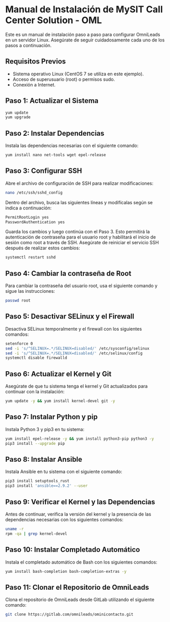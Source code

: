 # Manual de Instalación de MySIT Call Center Solution - OML 

Este es un manual de instalación paso a paso para configurar OmniLeads en un servidor Linux. Asegúrate de seguir cuidadosamente cada uno de los pasos a continuación.

## Requisitos Previos

- Sistema operativo Linux (CentOS 7 se utiliza en este ejemplo).
- Acceso de superusuario (root) o permisos sudo.
- Conexión a Internet.

## Paso 1: Actualizar el Sistema

```bash
yum update
yum upgrade
```

## Paso 2: Instalar Dependencias

Instala las dependencias necesarias con el siguiente comando:

```bash
yum install nano net-tools wget epel-release
```

## Paso 3: Configurar SSH

Abre el archivo de configuración de SSH para realizar modificaciones:

```bash
nano /etc/ssh/sshd_config
```

Dentro del archivo, busca las siguientes líneas y modifícalas según se indica a continuación:

```bash
PermitRootLogin yes
PasswordAuthentication yes
```

Guarda los cambios y luego continúa con el Paso 3. Esto permitirá la autenticación de contraseña para el usuario root y habilitará el inicio de sesión como root a través de SSH. Asegúrate de reiniciar el servicio SSH después de realizar estos cambios:

```bash
systemctl restart sshd
```

## Paso 4: Cambiar la contraseña de Root

Para cambiar la contraseña del usuario root, usa el siguiente comando y sigue las instrucciones:

```bash
passwd root
```

## Paso 5: Desactivar SELinux y el Firewall

Desactiva SELinux temporalmente y el firewall con los siguientes comandos:

```bash
setenforce 0
sed -i 's/^SELINUX=.*/SELINUX=disabled/' /etc/sysconfig/selinux
sed -i 's/^SELINUX=.*/SELINUX=disabled/' /etc/selinux/config
systemctl disable firewalld
```

## Paso 6: Actualizar el Kernel y Git

Asegúrate de que tu sistema tenga el kernel y Git actualizados para continuar con la instalación:

```bash
yum update -y && yum install kernel-devel git -y
```

## Paso 7: Instalar Python y pip

Instala Python 3 y pip3 en tu sistema:

```bash
yum install epel-release -y && yum install python3-pip python3 -y
pip3 install --upgrade pip
```

## Paso 8: Instalar Ansible

Instala Ansible en tu sistema con el siguiente comando:

```bash
pip3 install setuptools_rust
pip3 install 'ansible==2.9.2' --user
```

## Paso 9: Verificar el Kernel y las Dependencias

Antes de continuar, verifica la versión del kernel y la presencia de las dependencias necesarias con los siguientes comandos:

```bash
uname -r
rpm -qa | grep kernel-devel
```

## Paso 10: Instalar Completado Automático

Instala el completado automático de Bash con los siguientes comandos:

```bash
yum install bash-completion bash-completion-extras -y
```

## Paso 11: Clonar el Repositorio de OmniLeads

Clona el repositorio de OmniLeads desde GitLab utilizando el siguiente comando:

```bash
git clone https://gitlab.com/omnileads/ominicontacto.git
```

